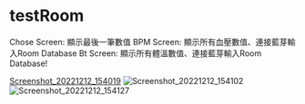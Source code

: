 # testRoom
Chose Screen: 顯示最後一筆數值
BPM Screen: 顯示所有血壓數值、連接藍芽輸入Room Database
Bt Screen: 顯示所有體溫數值、連接藍芽輸入Room Database!

[Screenshot_20221212_154019](https://user-images.githubusercontent.com/88433505/206988729-4cc33058-5377-4d78-8d64-248b78bcf2b4.png)
![Screenshot_20221212_154102](https://user-images.githubusercontent.com/88433505/206988824-aec6cbd2-4a61-4e3e-99d5-4b20906d2222.png)
![Screenshot_20221212_154127](https://user-images.githubusercontent.com/88433505/206988912-173fcdaa-9d32-4a76-829c-cf64b691b154.png)
